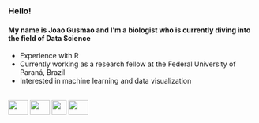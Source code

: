 ### Hello!
#### My name is Joao Gusmao and I'm a biologist who is currently diving into the field of Data Science
* Experience with R
* Currently working as a research fellow at the Federal University of Paraná, Brazil
* Interested in machine learning and data visualization

<div style="display: inline_block"><br>
  <img align="center" height="30" width="40" src="https://www.r-project.org/logo/Rlogo.svg">
  <img align="center" height="30" width="40" src="https://d33wubrfki0l68.cloudfront.net/dd8ddc34fe29a71c81183dbe3436cfabbb540e44/b7152/assets/img/rstudio-ball.svg">
  <img align="center" height="30" width="30" src="https://upload.wikimedia.org/wikipedia/commons/c/c3/Python-logo-notext.svg">
  <img align="center" height="30" width="40" src="https://upload.wikimedia.org/wikipedia/commons/3/38/Jupyter_logo.svg">
</div>

